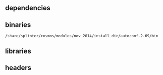 ## dependencies

## binaries

	/share/splinter/cosmos/modules/nov_2014/install_dir/autoconf-2.69/bin

## libraries


## headers

